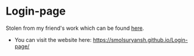 # Login-page
Stolen from my friend's work which can be found [here](https://github.com/VDXD/Login_Page).

- You can visit the website here:
https://smolsuryansh.github.io/Login-page/
